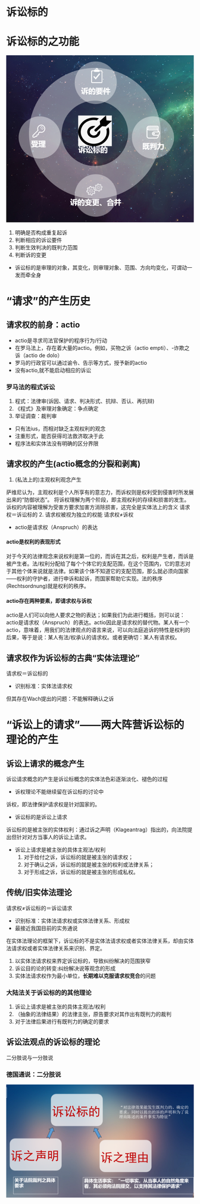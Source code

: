 # 诉讼标的
# 诉讼标的之功能
![诉讼标的之功能](./img/20240322-2.png)
1. 明确是否构成重复起诉 
2. 判断相应的诉讼要件
3. 判断生效判决的既判力范围
4. 判断诉的变更
- 诉讼标的是审理的对象，其变化，则审理对象、范围、方向均变化，可谓动一发而牵全身
# “请求”的产生历史
## 请求权的前身：actio
- actio是寻求司法官保护的程序行为/行动
- 在罗马法上，存在着大量的actio。例如，买物之诉（actio empti）、-诈欺之诉（actio de dolo）
- 罗马的行政官可以通过谕令、告示等方式，授予新的actio
- 没有actio,就不能启动相应的诉讼
### 罗马法的程式诉讼
1. 程式：法律审(诉因、请求、判决形式、抗辩、否认、再抗辩)
2. 《程式》及审理对象确定：争点确定
3. 举证调查：裁判审
- 只有法ius，而相对缺乏主观权利的观念
- 注重形式，能否获得司法救济取决于此
- 程序法和实体法没有明确的区分界限
## 请求权的产生(actio概念的分裂和剥离)
1. (私法上的)主观权利观念产生

萨维尼认为，主观权利是个人所享有的意志力，而诉权则是权利受到侵害时所发展出来的“防御状态”。
将诉权理解为两个阶段，即主观权利的存续和损害的发生。诉权的内容被理解为受害方要求加害方消除损害，这完全是实体法上的含义
请求权＝诉讼标的
2. 请求权被视为独立的权能
请求权≠诉权
- actio是请求权（Anspruch）的表达
#### actio是权利的表现形式 
对于今天的法律观念来说权利是第一位的，而诉在其之后，权利是产生者，而诉是被产生者。法/权利分配给了每个个体它的支配范围，在这个范围内，它的意志对于其他个体来说就是法律。如果该个体不知道它的支配范围，那么就必须向国家——权利的守护者，进行申诉和起诉，而国家帮助它实现。法的秩序(Rechtsordnung)就是权利的秩序。
#### actio存在两种要素，即请求权与诉权 
actio是人们可以向他人要求之物的表达；如果我们为此进行概括，则可以说：actio是请求权（Anspruch）的表达。actio因此是请求权的替代物。某人有一个actio，意味着，用我们的法律观点的语言来说，可以向法庭追诉的特性是权利的后果，等于是说：某人有法/权承认的请求权。或者更确切：某人有请求权。
## 请求权作为诉讼标的古典“实体法理论”
请求权＝诉讼标的
- 识别标准：实体法请求权

但其存在Wach提出的问题：不能解释确认之诉
# “诉讼上的请求”——两大阵营诉讼标的理论的产生
## 诉讼上请求的概念产生
诉讼请求概念的产生是诉讼标概念的实体法色彩逐渐淡化、褪色的过程
- 诉权理论不能继续留在诉讼标的讨论中 

诉权，即法律保护请求权是针对国家的。
- 诉讼标的是诉讼上请求 

诉讼标的是被主张的实体权利：通过诉之声明（Klageantrag）指出的，向法院提出但针对对方当事人的诉讼上请求。
- 诉讼上请求是被主张的具体主观法/权利 
  1. 对于给付之诉，诉讼标的就是被主张的请求权；
  2. 对于确认之诉，诉讼标的就是被主张的权利或法律关系；
  3. 对于形成之诉，诉讼标的就是被主张的形成私权。
## 传统/旧实体法理论
请求权≠诉讼标的＝诉讼请求
- 识别标准：实体法请求权或实体法律关系、形成权
- 最接近我国目前的实务通说

在实体法理论的框架下，诉讼标的不是实体法请求权或者实体法律关系，却由实体法请求权或者实体法律关系来识别、界定。

1. 以实体法请求权来界定诉讼标的，导致纠纷解决的范围狭窄
2. 诉讼目的论的转变:纠纷解决说等观念的形成
3. 实体法请求权作为最小单位，**长期难以克服请求权竞合**的问题
### 大陆法关于诉讼标的的其他理论
1. 诉讼上请求是被主张的具体主观法/权利
2. （抽象的法律结果）的法律主张，原告要求对其作出有既判力的裁判 
3. 对于法律后果进行有既判力的确定的要求
## 诉讼法观点的诉讼标的理论
二分肢说与一分肢说
### 德国通说：二分肢说
![二分肢说](./img/20240322-3.png)
